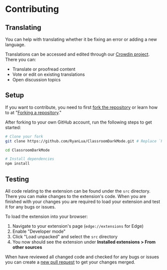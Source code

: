 # Contributing

## Translating

You can help with translating whether it be fixing an error or adding a new language.

Translations can be accessed and edited through our [Crowdin project](https://crowdin.com/project/classroom-dark-mode). There you can:

- Translate or proofread content
- Vote or edit on existing translations
- Open discussion topics

## Setup

If you want to contribute, you need to first [fork the repository](https://github.com/RyanLua/ClassroomDarkMode/fork) or learn how to at "[Forking a repository](https://docs.github.com/en/pull-requests/collaborating-with-pull-requests/working-with-forks/fork-a-repo#forking-a-repository)."

After forking to your own GitHub account, run the following steps to get started:

```sh
# Clone your fork
git clone https://github.com/RyanLua/ClassroomDarkMode.git # Replace `RyanLua` with the username of your fork

cd ClassroomDarkMode

# Install dependencies
npm install
```

## Testing

All code relating to the extension can be found under the `src` directory. There you can make changes to the extension's code. When you are finished with your changes you are required to load your extension and test it for any bugs or issues.

To load the extension into your browser:

1. Navigate to your extension's page (`edge://extensions` for Edge)
1. Enable "Developer mode"
1. Click "Load unpacked" and select the `src` directory
1. You now should see the extension under **Installed extensions > From other sources**

When have reviewed all changed code and checked for any bugs or issues you can create a [new pull request](https://github.com/RyanLua/ClassroomDarkMode/compare) to get your changes merged.
